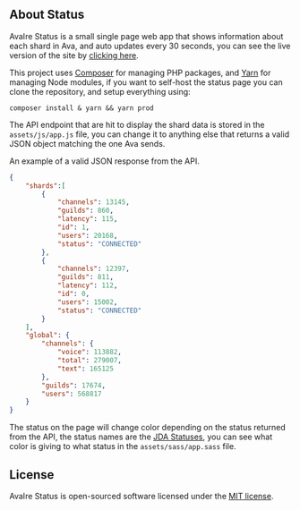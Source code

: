 ## About Status

AvaIre Status is a small single page web app that shows information about each shard in Ava, and auto updates every 30 seconds, you can see the live version of the site by [clicking here](https://status.avairebot.com/).

This project uses [Composer](https://getcomposer.org/) for managing PHP packages, and [Yarn](https://yarnpkg.com/) for managing Node modules, if you want to self-host the status page you can clone the repository, and setup everything using:

    composer install & yarn && yarn prod

The API endpoint that are hit to display the shard data is stored in the `assets/js/app.js` file, you can change it to anything else that returns a valid JSON object matching the one Ava sends.

An example of a valid JSON response from the API.

```json
{
    "shards":[
        {
            "channels": 13145,
            "guilds": 860,
            "latency": 115,
            "id": 1,
            "users": 20168,
            "status": "CONNECTED"
        },
        {
            "channels": 12397,
            "guilds": 811,
            "latency": 112,
            "id": 0,
            "users": 15002,
            "status": "CONNECTED"
        }
    ],
    "global": {
        "channels": {
            "voice": 113882,
            "total": 279007,
            "text": 165125
        },
        "guilds": 17674,
        "users": 568817
    }
}
```

The status on the page will change color depending on the status returned from the API, the status names are the [JDA Statuses](https://github.com/DV8FromTheWorld/JDA/blob/3092875bd5fd1eec10f4973a34a13ab6b4170c6e/src/main/java/net/dv8tion/jda/core/JDA.java#L43), you can see what color is giving to what status in the `assets/sass/app.sass` file.

## License

AvaIre Status is open-sourced software licensed under the [MIT license](https://opensource.org/licenses/MIT).

